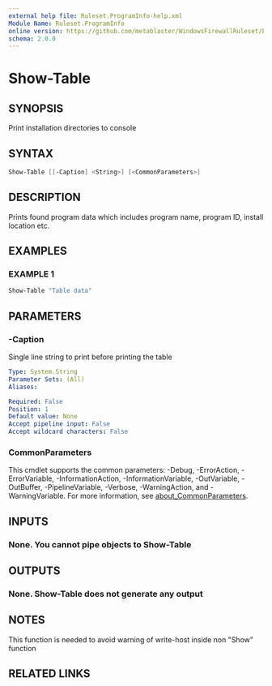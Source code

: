 ```yaml
---
external help file: Ruleset.ProgramInfo-help.xml
Module Name: Ruleset.ProgramInfo
online version: https://github.com/metablaster/WindowsFirewallRuleset/blob/master/Modules/Ruleset.ProgramInfo/Help/en-US/Show-Table.md
schema: 2.0.0
---
```


# Show-Table

## SYNOPSIS

Print installation directories to console

## SYNTAX

```powershell
Show-Table [[-Caption] <String>] [<CommonParameters>]
```

## DESCRIPTION

Prints found program data which includes program name, program ID, install location etc.

## EXAMPLES

### EXAMPLE 1

```powershell
Show-Table "Table data"
```

## PARAMETERS

### -Caption

Single line string to print before printing the table

```yaml
Type: System.String
Parameter Sets: (All)
Aliases:

Required: False
Position: 1
Default value: None
Accept pipeline input: False
Accept wildcard characters: False
```

### CommonParameters

This cmdlet supports the common parameters: -Debug, -ErrorAction, -ErrorVariable, -InformationAction, -InformationVariable, -OutVariable, -OutBuffer, -PipelineVariable, -Verbose, -WarningAction, and -WarningVariable. For more information, see [about_CommonParameters](http://go.microsoft.com/fwlink/?LinkID=113216).

## INPUTS

### None. You cannot pipe objects to Show-Table

## OUTPUTS

### None. Show-Table does not generate any output

## NOTES

This function is needed to avoid warning of write-host inside non "Show" function

## RELATED LINKS
